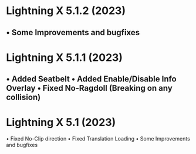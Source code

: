 # Lightning X 5.1.2 (2023)
• Some Improvements and bugfixes
---
# Lightning X 5.1.1 (2023)
• Added Seatbelt
• Added Enable/Disable Info Overlay
• Fixed No-Ragdoll (Breaking on any collision)
---
# Lightning X 5.1 (2023)
• Fixed No-Clip direction
• Fixed Translation Loading
• Some Improvements and bugfixes
